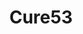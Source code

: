 ---
codehost: https://github.com/cure53
logohandle: cure53de
sort: cure53
title: Cure53
website: https://cure53.de/
---